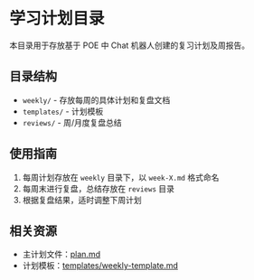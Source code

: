 # 学习计划目录

本目录用于存放基于 POE 中 Chat 机器人创建的复习计划及周报告。

## 目录结构
- `weekly/` - 存放每周的具体计划和复盘文档
- `templates/` - 计划模板
- `reviews/` - 周/月度复盘总结

## 使用指南
1. 每周计划存放在 `weekly` 目录下，以 `week-X.md` 格式命名
2. 每周末进行复盘，总结存放在 `reviews` 目录
3. 根据复盘结果，适时调整下周计划

## 相关资源
- 主计划文件：[plan.md](../plan.md)
- 计划模板：[templates/weekly-template.md](templates/weekly-template.md) 